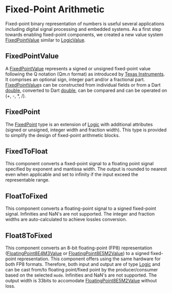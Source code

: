 # Fixed-Point Arithmetic

Fixed-point binary representation of numbers is useful several applications including digital signal processing and embedded systems. As a first step towards enabling fixed-point components, we created a new value system [FixedPointValue](https://intel.github.io/rohd-hcl/rohd_hcl/FixedPointValue-class.html)  similar to [LogicValue](https://intel.github.io/rohd/rohd/LogicValue-class.html).

## FixedPointValue

A [FixedPointValue](https://intel.github.io/rohd-hcl/rohd_hcl/FixedPointValue-class.html) represents a signed or unsigned fixed-point value following the Q notation (Qm.n format) as introduced by [Texas Instruments](https://www.ti.com/lit/ug/spru565b/spru565b.pdf). It comprises an optional sign, integer part and/or a fractional part. [FixedPointValue](https://intel.github.io/rohd-hcl/rohd_hcl/FixedPointValue-class.html)s can be constructed from individual fields or from a Dart [double](https://api.dart.dev/stable/3.6.0/dart-core/double-class.html), converted to Dart [double](https://api.dart.dev/stable/3.6.0/dart-core/double-class.html), can be compared and can be operated on (+, -, *, /).

## FixedPoint

The [FixedPoint](https://intel.github.io/rohd-hcl/rohd_hcl/FixedPoint-class.html) type is an extension of [Logic](https://intel.github.io/rohd/rohd/Logic-class.html) with additional attributes (signed or unsigned, integer width and fraction width). This type is provided to simplify the design of fixed-point arithmetic blocks.

## FixedToFloat

This component converts a fixed-point signal to a floating point signal specified by exponent and mantissa width. The output is rounded to nearest even when applicable and set to infinity if the input exceed the representable range.

## FloatToFixed

This component converts a floating-point signal to a signed fixed-point signal. Infinities and NaN's are not supported. The integer and fraction widths are auto-calculated to achieve lossles conversion.

## Float8ToFixed

This component converts an 8-bit floating-point (FP8) representation ([FloatingPoint8E4M3Value](https://intel.github.io/rohd-hcl/rohd_hcl/FloatingPoint8E4M3Value-class.html) or [FloatingPoint8E5M2Value](https://intel.github.io/rohd-hcl/rohd_hcl/FloatingPoint8E5M2Value-class.html)) to a signed fixed-point representation. This component offers using the same hardware for both FP8 formats. Therefore, both input and output are of type [Logic](https://intel.github.io/rohd/rohd/Logic-class.html) and can be cast from/to floating point/fixed point by the producer/consumer based on the selected `mode`. Infinities and NaN's are not supported. The output width is 33bits to accomodate [FloatingPoint8E5M2Value](https://intel.github.io/rohd-hcl/rohd_hcl/FloatingPoint8E5M2Value-class.html) without loss.
